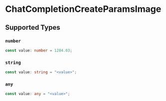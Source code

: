 # ChatCompletionCreateParamsImage


## Supported Types

### `number`

```typescript
const value: number = 1284.03;
```

### `string`

```typescript
const value: string = "<value>";
```

### `any`

```typescript
const value: any = "<value>";
```

